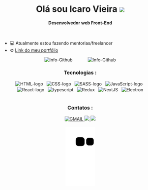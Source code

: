 <h1 align="center"> Olá sou Icaro Vieira <img src="https://raw.githubusercontent.com/kaueMarques/kaueMarques/master/hi.gif" width="30px" /></h1>
<div align="center">
  <b >Desenvolvedor web Front-End</b>
</div>
<br/>
<br/>
<ul>
  <li>💻 Atualmente estou fazendo mentorias/freelancer</li>
  <li>⚙ <a href="https://icaro-silva.vercel.app/" target="_blanck">Link do meu portfólio</a></li>
</ul>

<div align="center">
  <img alt="Info-Github" src="http://github-readme-stats.vercel.app/api?username=IcaroSilvaFK&show_icons=true&theme=ocean_dark&include_all_commits=true&count_private=true&title_color=d81b60" height="200">  &emsp;&emsp;&emsp;
  <img alt="Info-Github" src="http://github-readme-stats.vercel.app/api/top-langs/?username=IcaroSilvaFK&layout-compact&langs_count-16&theme=ocean_dark&title_color=d81b60" width="245">
<div/>
  <h3>Tecnologias :</h3>
<div>
  <img align="center" alt="HTML-logo" src="https://img.shields.io/badge/HTML5-E34F26?style=for-the-badge&logo=html5&logoColor=white" />
     &nbsp;
  <img align="center" alt="CSS-logo" src="https://img.shields.io/badge/CSS3-1572B6?style=for-the-badge&logo=css3&logoColor=white" >
    &nbsp;
  <img align="center" alt="SASS-logo" src="https://img.shields.io/badge/Sass-CC6699?style=for-the-badge&logo=sass&logoColor=white" />
    &nbsp;
  <img align="center" alt="JavaScript-logo" src="https://img.shields.io/badge/JavaScript-F7DF1E?style=for-the-badge&logo=javascript&logoColor=black" />
    &nbsp;
  <img align="center" alt="React-logo" src="https://img.shields.io/badge/React-20232A?style=for-the-badge&logo=react&logoColor=61DAFB"/>
    &nbsp;
  <img align="center" alt="typescript" src="https://img.shields.io/badge/TypeScript-007ACC?style=for-the-badge&logo=typescript&logoColor=white" />
   &nbsp;
  <img align="center" alt="Redux" src="https://img.shields.io/badge/Redux-593D88?style=for-the-badge&logo=redux&logoColor=white" />
    &nbsp;
  <img align="center" alt="NextJS" src="https://img.shields.io/badge/next.js-000000?style=for-the-badge&logo=nextdotjs&logoColor=white"/>
    &nbsp;
  <img align="center" alt="Electron" src="https://img.shields.io/badge/Electron-2B2E3A?style=for-the-badge&logo=electron&logoColor=9FEAF9"/>
</div>
  <br/>
<div align="center">
  <h3>Contatos :</h3>
<div/>

<div>
 <a href="mailto:icarovsilva1@gmail.com" target="_blanck">
    <img src="https://img.shields.io/badge/Gmail-D14836?style=for-the-badge&logo=gmail&logoColor=white" alt="GMAIL"/>
 </a>
  <a href="https://www.linkedin.com/in/icaro-vieira-front-end/" target="_blanck">
    <img src="https://img.shields.io/badge/LinkedIn-0077B5?style=for-the-badge&logo=linkedin&logoColor=white"/> 
  </a>
  <a href="tel:62998358542">
    <img src="https://img.shields.io/badge/WhatsApp-25D366?style=for-the-badge&logo=whatsapp&logoColor=white"/> 
   </a>
</div>
  <br/>
  <div align="center">
     <img src="https://github.com/IcaroSilvaFK/IcaroSilvaFK/blob/output/github-contribution-grid-snake.svg" />
  </div>
